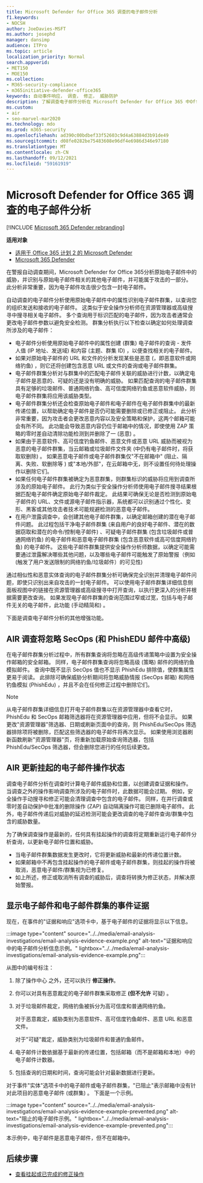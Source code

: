 ```yaml
---
title: Microsoft Defender for Office 365 调查的电子邮件分析
f1.keywords:
- NOCSH
author: JoeDavies-MSFT
ms.author: josephd
manager: dansimp
audience: ITPro
ms.topic: article
localization_priority: Normal
search.appverid:
- MET150
- MOE150
ms.collection:
- M365-security-compliance
- m365initiative-defender-office365
keywords: 自动事件响应， 调查， 修正， 威胁防护
description: 了解调查电子邮件分析在 Microsoft Defender for Office 365 中Office 365。
ms.custom:
- air
- seo-marvel-mar2020
ms.technology: mdo
ms.prod: m365-security
ms.openlocfilehash: ad390c00bdbef33f52603c9d4a63884d3b91de49
ms.sourcegitcommit: d08fe0282be75483608e96df4e6986d346e97180
ms.translationtype: MT
ms.contentlocale: zh-CN
ms.lasthandoff: 09/12/2021
ms.locfileid: "59161919"
---
```

# <a name="email-analysis-in-investigations-for-microsoft-defender-for-office-365"></a>Microsoft Defender for Office 365 调查的电子邮件分析

[!INCLUDE [Microsoft 365 Defender rebranding](../includes/microsoft-defender-for-office.md)]

**适用对象**
- [适用于 Office 365 计划 2 的 Microsoft Defender](defender-for-office-365.md)
- [Microsoft 365 Defender](../defender/microsoft-365-defender.md)

在警报自动调查期间，Microsoft Defender for Office 365分析原始电子邮件中的威胁，并识别与原始电子邮件相关的其他电子邮件，并可能属于攻击的一部分。 此分析非常重要，因为电子邮件攻击很少包含一封电子邮件。

自动调查的电子邮件分析使用原始电子邮件中的属性识别电子邮件群集，以查询您的组织发送和接收的电子邮件。 这类似于安全操作分析师在资源管理器或高级搜寻中搜寻相关电子邮件。 多个查询用于标识匹配的电子邮件，因为攻击者通常会更改电子邮件参数以避免安全检测。 群集分析执行以下检查以确定如何处理调查所涉及的电子邮件：

- 电子邮件分析使用原始电子邮件中的属性创建 (群集) 电子邮件的查询 - 发件人值 (IP 地址、发送域) 和内容 (主题、群集 ID) ，以便查找相关的电子邮件。
- 如果对原始电子邮件的 URL 和文件的分析发现某些是恶意 (，即恶意软件或网络钓鱼) ，则它还将创建包含恶意 URL 或文件的查询或电子邮件群集。
- 电子邮件群集分析对与群集中的匹配电子邮件关联的威胁进行计数，以确定电子邮件是恶意的、可疑的还是没有明确的威胁。 如果匹配查询的电子邮件群集具有足够的垃圾邮件、普通网络钓鱼、高可信度网络钓鱼或恶意软件威胁，则电子邮件群集将应用该威胁类型。
- 电子邮件群集分析还会检查原始电子邮件和电子邮件在电子邮件群集中的最新传递位置，以帮助确定电子邮件是否仍可能需要删除或已修正或阻止。 此分析非常重要，因为攻击者会更改恶意内容以及安全策略和保护，这两个邮箱可能会有所不同。 此功能会导致恶意内容仍位于邮箱中的情况，即使使用 ZAP 策略的零时差自动清除功能检测到并删除了一 (恶意) 。
- 如果由于恶意软件、高可信度钓鱼邮件、恶意文件或恶意 URL 威胁而被视为恶意的电子邮件群集，当云邮箱或垃圾邮件文件夹 (中仍有电子邮件时，将获取软删除) 。 如果恶意电子邮件或电子邮件群集仅"不在邮箱中" (阻止、隔离、失败、软删除等 ) 或"本地/外部"，在云邮箱中无，则不设置任何待处理操作以删除它们。
- 如果任何电子邮件群集被确定为恶意群集，则群集标识的威胁将应用到调查所涉及的原始电子邮件。 此行为类似于安全操作分析师使用电子邮件搜寻结果根据匹配电子邮件确定原始电子邮件裁定。 此结果可确保无论是否检测到原始电子邮件的 URL、文件或源电子邮件指示器，系统都可以识别通过个性化、变形、黑客或其他攻击者技术可能规避检测的恶意电子邮件。
- 在用户泄露调查中，会创建其他电子邮件群集，以确定邮箱创建的潜在电子邮件问题。 此过程包括干净电子邮件群集 (来自用户的良好电子邮件、潜在的数据窃取和潜在的命令/控制电子邮件) 、可疑电子邮件群集 (包含垃圾邮件或普通网络钓鱼) 的电子邮件和恶意电子邮件群集 (包含恶意软件或高可信度网络钓鱼) 的电子邮件。 这些电子邮件群集提供安全操作分析师数据，以确定可能需要通过泄露解决哪些其他问题，以及哪些电子邮件可能触发了原始警报（例如 (触发了用户发送限制的网络钓鱼/垃圾邮件）的可见性) 

通过相似性和恶意实体查询的电子邮件群集分析可确保完全识别并清理电子邮件问题，即使只识别出来自攻击的一封电子邮件。 可以使用电子邮件群集详细信息侧面板视图中的链接在资源管理器或高级搜寻中打开查询，以执行更深入的分析并根据需要更改查询。 如果发现电子邮件群集的查询范围过窄或过宽，包括与电子邮件无关的电子邮件，此功能 (手动精简和) 。

下面是调查电子邮件分析的其他增强功能。

## <a name="air-investigation-ignores-advanced-delivery-items-secops-mailbox-and-phishedu-messages"></a>AIR 调查将忽略 SecOps (和 PhishEDU 邮件中高级) 

在电子邮件群集分析过程中，所有群集查询将忽略在高级传递策略中设置为安全操作邮箱的安全邮箱。 同样，电子邮件群集查询将忽略高级 (策略) 邮件的网络钓鱼模拟邮件。 查询中既不显示 SecOps 值也不显示 PhishEdu 排除值，使群集属性更易于阅读。 此排除可确保威胁分析期间将忽略威胁情报 (SecOps 邮箱) 和网络钓鱼模拟 (PhishEdu) ，并且不会在任何修正过程中删除它们。 

>[!Note]
>从电子邮件群集详细信息打开电子邮件群集以在资源管理器中查看它时，PhishEdu 和 SecOps 邮箱筛选器将在资源管理器中应用，但将不会显示。 如果更改"资源管理器"筛选器、日期或刷新页面中的查询，则 PhishEdu/SecOps 筛选器排除项将被删除，匹配这些筛选器的电子邮件将再次显示。 如果使用浏览器刷新函数刷新"资源管理器"页，将重新加载原始查询筛选器，包括 PhishEdu/SecOps 筛选器，但会删除您进行的任何后续更改。
>

## <a name="air-updates-pending-email-action-status"></a>AIR 更新挂起的电子邮件操作状态

调查电子邮件分析在调查时计算电子邮件威胁和位置，以创建调查证据和操作。 当调查之外的操作影响调查所涉及的电子邮件时，此数据可能会过期。 例如，安全操作手动搜寻和修正可能会清理调查中包含的电子邮件。 同样，在并行调查或零时差自动保护中批准的删除操作 (ZAP) 自动隔离操作可能已删除电子邮件。 此外，电子邮件传递后对威胁的延迟检测可能会更改调查的电子邮件查询/群集中包含的威胁数量。 

为了确保调查操作是最新的，任何具有挂起操作的调查将定期重新运行电子邮件分析查询，以更新电子邮件位置和威胁。 

- 当电子邮件群集数据发生更改时，它将更新威胁和最新的传递位置计数。 
- 如果邮箱中不再包含挂起操作的电子邮件或电子邮件群集，则挂起的操作将被取消，恶意电子邮件/群集视为已修复。
- 如上所述，修正或取消所有调查的威胁后，调查将转换为修正状态，并解决原始警报。

## <a name="the-display-of-incident-evidence-for-email-and-email-clusters"></a>显示电子邮件和电子邮件群集的事件证据

现在，在事件的"证据和响应"选项卡中，基于电子邮件的证据将显示以下信息。

:::image type="content" source="../../media/email-analysis-investigations/email-analysis-evidence-example.png" alt-text="证据和响应中的电子邮件分析信息示例。" lightbox="../../media/email-analysis-investigations/email-analysis-evidence-example.png":::

从图中的编号标注：

1. 除了操作中心 之外，还可以执行 **修正操作**。
2. 你可以对具有恶意裁定的电子邮件群集采取修正 **(但不允许** 可疑) 。 
3. 对于垃圾邮件裁定，网络钓鱼被拆分为高可信度和普通网络钓鱼。

   对于恶意裁定，威胁类别为恶意软件、高可信度钓鱼邮件、恶意 URL 和恶意文件。

   对于"可疑"裁定，威胁类别为垃圾邮件和普通钓鱼邮件。

4. 电子邮件计数依据基于最新的传递位置，包括邮箱（而不是邮箱和本地）中的电子邮件计数器。
5. 包括查询的日期和时间，查询可能会针对最新数据进行更新。

对于事件"实体"选项卡中的电子邮件或电子邮件群集，"已阻止"表示邮箱中没有针对此项目的恶意电子邮件 (或群集) 。 下面是一个示例。

:::image type="content" source="../../media/email-analysis-investigations/email-analysis-evidence-example-prevented.png" alt-text="阻止的电子邮件示例。" lightbox="../../media/email-analysis-investigations/email-analysis-evidence-example-prevented.png":::

本示例中，电子邮件是恶意电子邮件，但不在邮箱中。

## <a name="next-steps"></a>后续步骤

- [查看挂起或已完成的修正操作](air-review-approve-pending-completed-actions.md)